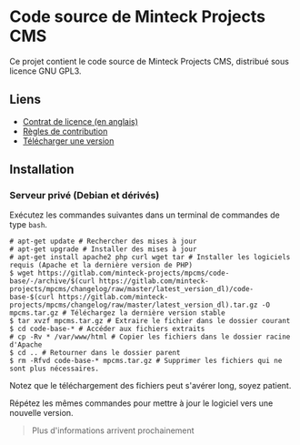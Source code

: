 # Code source de Minteck Projects CMS
Ce projet contient le code source de Minteck Projects CMS, distribué sous licence GNU GPL3.

## Liens
*  [Contrat de licence (en anglais)](LICENSE)
*  [Règles de contribution](CONTRIBUTING.md)
*  [Télécharger une version](https://gitlab.com/minteck-projects/mpcms/code-base/-/tags)

## Installation

### Serveur privé (Debian et dérivés)

Exécutez les commandes suivantes dans un terminal de commandes de type `bash`.
```shell
# apt-get update # Rechercher des mises à jour
# apt-get upgrade # Installer des mises à jour
# apt-get install apache2 php curl wget tar # Installer les logiciels requis (Apache et la dernière version de PHP)
$ wget https://gitlab.com/minteck-projects/mpcms/code-base/-/archive/$(curl https://gitlab.com/minteck-projects/mpcms/changelog/raw/master/latest_version_dl)/code-base-$(curl https://gitlab.com/minteck-projects/mpcms/changelog/raw/master/latest_version_dl).tar.gz -O mpcms.tar.gz # Téléchargez la dernière version stable
$ tar xvzf mpcms.tar.gz # Extraire le fichier dans le dossier courant
$ cd code-base-* # Accéder aux fichiers extraits
# cp -Rv * /var/www/html # Copier les fichiers dans le dossier racine d'Apache
$ cd .. # Retourner dans le dossier parent
$ rm -Rfvd code-base-* mpcms.tar.gz # Supprimer les fichiers qui ne sont plus nécessaires.
```

Notez que le téléchargement des fichiers peut s'avérer long, soyez patient.

Répétez les mêmes commandes pour mettre à jour le logiciel vers une nouvelle version.

> Plus d'informations arrivent prochainement
